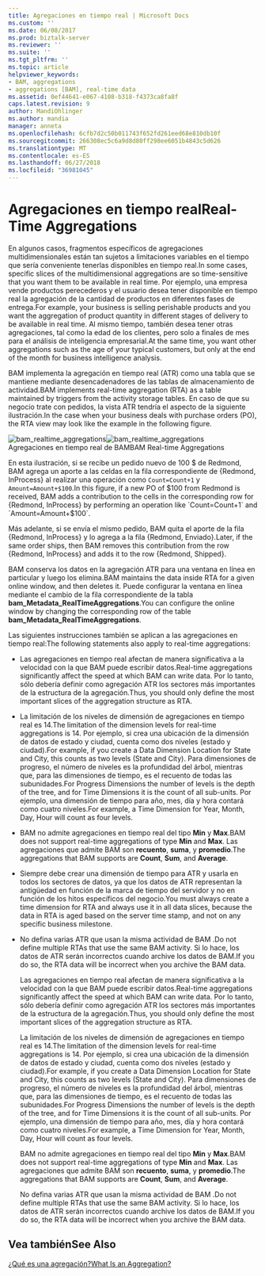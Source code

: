 ```yaml
---
title: Agregaciones en tiempo real | Microsoft Docs
ms.custom: ''
ms.date: 06/08/2017
ms.prod: biztalk-server
ms.reviewer: ''
ms.suite: ''
ms.tgt_pltfrm: ''
ms.topic: article
helpviewer_keywords:
- BAM, aggregations
- aggregations [BAM], real-time data
ms.assetid: 0ef44641-e067-4108-b318-f4373ca8fa8f
caps.latest.revision: 9
author: MandiOhlinger
ms.author: mandia
manager: anneta
ms.openlocfilehash: 6cfb7d2c50b011743f652fd261eed68e810db10f
ms.sourcegitcommit: 266308ec5c6a9d8d80ff298ee6051b4843c5d626
ms.translationtype: MT
ms.contentlocale: es-ES
ms.lasthandoff: 06/27/2018
ms.locfileid: "36981045"
---
```

# <a name="real-time-aggregations"></a><span data-ttu-id="b1808-102">Agregaciones en tiempo real</span><span class="sxs-lookup"><span data-stu-id="b1808-102">Real-Time Aggregations</span></span>
<span data-ttu-id="b1808-103">En algunos casos, fragmentos específicos de agregaciones multidimensionales están tan sujetos a limitaciones variables en el tiempo que sería conveniente tenerlas disponibles en tiempo real.</span><span class="sxs-lookup"><span data-stu-id="b1808-103">In some cases, specific slices of the multidimensional aggregations are so time-sensitive that you want them to be available in real time.</span></span> <span data-ttu-id="b1808-104">Por ejemplo, una empresa vende productos perecederos y el usuario desea tener disponible en tiempo real la agregación de la cantidad de productos en diferentes fases de entrega.</span><span class="sxs-lookup"><span data-stu-id="b1808-104">For example, your business is selling perishable products and you want the aggregation of product quantity in different stages of delivery to be available in real time.</span></span> <span data-ttu-id="b1808-105">Al mismo tiempo, también desea tener otras agregaciones, tal como la edad de los clientes, pero solo a finales de mes para el análisis de inteligencia empresarial.</span><span class="sxs-lookup"><span data-stu-id="b1808-105">At the same time, you want other aggregations such as the age of your typical customers, but only at the end of the month for business intelligence analysis.</span></span>  
  
 <span data-ttu-id="b1808-106">BAM implementa la agregación en tiempo real (ATR) como una tabla que se mantiene mediante desencadenadores de las tablas de almacenamiento de actividad.</span><span class="sxs-lookup"><span data-stu-id="b1808-106">BAM implements real-time aggregation (RTA) as a table maintained by triggers from the activity storage tables.</span></span> <span data-ttu-id="b1808-107">En caso de que su negocio trate con pedidos, la vista ATR tendría el aspecto de la siguiente ilustración.</span><span class="sxs-lookup"><span data-stu-id="b1808-107">In the case when your business deals with purchase orders (PO), the RTA view may look like the example in the following figure.</span></span>  
  
 <span data-ttu-id="b1808-108">![](../core/media/bam-realtime-aggregations.gif "bam_realtime_aggregations")</span><span class="sxs-lookup"><span data-stu-id="b1808-108">![](../core/media/bam-realtime-aggregations.gif "bam_realtime_aggregations")</span></span>  
<span data-ttu-id="b1808-109">Agregaciones en tiempo real de BAM</span><span class="sxs-lookup"><span data-stu-id="b1808-109">BAM Real-time Aggregations</span></span>  
  
 <span data-ttu-id="b1808-110">En esta ilustración, si se recibe un pedido nuevo de 100 $ de Redmond, BAM agrega un aporte a las celdas en la fila correspondiente de {Redmond, InProcess} al realizar una operación como `Count=Count+1` y `Amount=Amount+$100`.</span><span class="sxs-lookup"><span data-stu-id="b1808-110">In this figure, if a new PO of $100 from Redmond is received, BAM adds a contribution to the cells in the corresponding row for {Redmond, InProcess} by performing an operation like `Count=Count+1` and `Amount=Amount+$100`.</span></span>  
  
 <span data-ttu-id="b1808-111">Más adelante, si se envía el mismo pedido, BAM quita el aporte de la fila {Redmond, InProcess} y lo agrega a la fila {Redmond, Enviado}.</span><span class="sxs-lookup"><span data-stu-id="b1808-111">Later, if the same order ships, then BAM removes this contribution from the row {Redmond, InProcess} and adds it to the row {Redmond, Shipped}.</span></span>  
  
 <span data-ttu-id="b1808-112">BAM conserva los datos en la agregación ATR para una ventana en línea en particular y luego los elimina.</span><span class="sxs-lookup"><span data-stu-id="b1808-112">BAM maintains the data inside RTA for a given online window, and then deletes it.</span></span> <span data-ttu-id="b1808-113">Puede configurar la ventana en línea mediante el cambio de la fila correspondiente de la tabla **bam_Metadata_RealTimeAggregations**.</span><span class="sxs-lookup"><span data-stu-id="b1808-113">You can configure the online window by changing the corresponding row of the table **bam_Metadata_RealTimeAggregations**.</span></span>  
  
 <span data-ttu-id="b1808-114">Las siguientes instrucciones también se aplican a las agregaciones en tiempo real:</span><span class="sxs-lookup"><span data-stu-id="b1808-114">The following statements also apply to real-time aggregations:</span></span>  
  
- <span data-ttu-id="b1808-115">Las agregaciones en tiempo real afectan de manera significativa a la velocidad con la que BAM puede escribir datos.</span><span class="sxs-lookup"><span data-stu-id="b1808-115">Real-time aggregations significantly affect the speed at which BAM can write data.</span></span> <span data-ttu-id="b1808-116">Por lo tanto, sólo debería definir como agregación ATR los sectores más importantes de la estructura de la agregación.</span><span class="sxs-lookup"><span data-stu-id="b1808-116">Thus, you should only define the most important slices of the aggregation structure as RTA.</span></span>  
  
- <span data-ttu-id="b1808-117">La limitación de los niveles de dimensión de agregaciones en tiempo real es 14.</span><span class="sxs-lookup"><span data-stu-id="b1808-117">The limitation of the dimension levels for real-time aggregations is 14.</span></span> <span data-ttu-id="b1808-118">Por ejemplo, si crea una ubicación de la dimensión de datos de estado y ciudad, cuenta como dos niveles (estado y ciudad).</span><span class="sxs-lookup"><span data-stu-id="b1808-118">For example, if you create a Data Dimension Location for State and City, this counts as two levels (State and City).</span></span> <span data-ttu-id="b1808-119">Para dimensiones de progreso, el número de niveles es la profundidad del árbol, mientras que, para las dimensiones de tiempo, es el recuento de todas las subunidades.</span><span class="sxs-lookup"><span data-stu-id="b1808-119">For Progress Dimensions the number of levels is the depth of the tree, and for Time Dimensions it is the count of all sub-units.</span></span> <span data-ttu-id="b1808-120">Por ejemplo, una dimensión de tiempo para año, mes, día y hora contará como cuatro niveles.</span><span class="sxs-lookup"><span data-stu-id="b1808-120">For example, a Time Dimension for Year, Month, Day, Hour will count as four levels.</span></span>  
  
- <span data-ttu-id="b1808-121">BAM no admite agregaciones en tiempo real del tipo **Min** y **Max**.</span><span class="sxs-lookup"><span data-stu-id="b1808-121">BAM does not support real-time aggregations of type **Min** and **Max**.</span></span> <span data-ttu-id="b1808-122">Las agregaciones que admite BAM son **recuento**, **suma**, y **promedio**.</span><span class="sxs-lookup"><span data-stu-id="b1808-122">The aggregations that BAM supports are **Count**, **Sum**, and **Average**.</span></span>  
  
- <span data-ttu-id="b1808-123">Siempre debe crear una dimensión de tiempo para ATR y usarla en todos los sectores de datos, ya que los datos de ATR representan la antigüedad en función de la marca de tiempo del servidor y no en función de los hitos específicos del negocio.</span><span class="sxs-lookup"><span data-stu-id="b1808-123">You must always create a time dimension for RTA and always use it in all data slices, because the data in RTA is aged based on the server time stamp, and not on any specific business milestone.</span></span>  
  
- <span data-ttu-id="b1808-124">No defina varias ATR que usan la misma actividad de BAM .</span><span class="sxs-lookup"><span data-stu-id="b1808-124">Do not define multiple RTAs that use the same BAM activity.</span></span> <span data-ttu-id="b1808-125">Si lo hace, los datos de ATR serán incorrectos cuando archive los datos de BAM.</span><span class="sxs-lookup"><span data-stu-id="b1808-125">If you do so, the RTA data will be incorrect when you archive the BAM data.</span></span>  
  
  <span data-ttu-id="b1808-126">Las agregaciones en tiempo real afectan de manera significativa a la velocidad con la que BAM puede escribir datos.</span><span class="sxs-lookup"><span data-stu-id="b1808-126">Real-time aggregations significantly affect the speed at which BAM can write data.</span></span> <span data-ttu-id="b1808-127">Por lo tanto, sólo debería definir como agregación ATR los sectores más importantes de la estructura de la agregación.</span><span class="sxs-lookup"><span data-stu-id="b1808-127">Thus, you should only define the most important slices of the aggregation structure as RTA.</span></span>  
  
  <span data-ttu-id="b1808-128">La limitación de los niveles de dimensión de agregaciones en tiempo real es 14.</span><span class="sxs-lookup"><span data-stu-id="b1808-128">The limitation of the dimension levels for real-time aggregations is 14.</span></span> <span data-ttu-id="b1808-129">Por ejemplo, si crea una ubicación de la dimensión de datos de estado y ciudad, cuenta como dos niveles (estado y ciudad).</span><span class="sxs-lookup"><span data-stu-id="b1808-129">For example, if you create a Data Dimension Location for State and City, this counts as two levels (State and City).</span></span> <span data-ttu-id="b1808-130">Para dimensiones de progreso, el número de niveles es la profundidad del árbol, mientras que, para las dimensiones de tiempo, es el recuento de todas las subunidades.</span><span class="sxs-lookup"><span data-stu-id="b1808-130">For Progress Dimensions the number of levels is the depth of the tree, and for Time Dimensions it is the count of all sub-units.</span></span> <span data-ttu-id="b1808-131">Por ejemplo, una dimensión de tiempo para año, mes, día y hora contará como cuatro niveles.</span><span class="sxs-lookup"><span data-stu-id="b1808-131">For example, a Time Dimension for Year, Month, Day, Hour will count as four levels.</span></span>  
  
  <span data-ttu-id="b1808-132">BAM no admite agregaciones en tiempo real del tipo **Min** y **Max**.</span><span class="sxs-lookup"><span data-stu-id="b1808-132">BAM does not support real-time aggregations of type **Min** and **Max**.</span></span> <span data-ttu-id="b1808-133">Las agregaciones que admite BAM son **recuento**, **suma**, y **promedio**.</span><span class="sxs-lookup"><span data-stu-id="b1808-133">The aggregations that BAM supports are **Count**, **Sum**, and **Average**.</span></span>  
  
  <span data-ttu-id="b1808-134">No defina varias ATR que usan la misma actividad de BAM .</span><span class="sxs-lookup"><span data-stu-id="b1808-134">Do not define multiple RTAs that use the same BAM activity.</span></span> <span data-ttu-id="b1808-135">Si lo hace, los datos de ATR serán incorrectos cuando archive los datos de BAM.</span><span class="sxs-lookup"><span data-stu-id="b1808-135">If you do so, the RTA data will be incorrect when you archive the BAM data.</span></span>  
  
## <a name="see-also"></a><span data-ttu-id="b1808-136">Vea también</span><span class="sxs-lookup"><span data-stu-id="b1808-136">See Also</span></span>  
 [<span data-ttu-id="b1808-137">¿Qué es una agregación?</span><span class="sxs-lookup"><span data-stu-id="b1808-137">What Is an Aggregation?</span></span>](../core/what-is-an-aggregation.md)